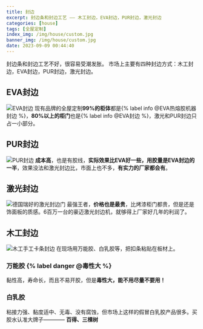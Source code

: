 ```yaml
---
title: 封边
excerpt: 封边条和封边工艺 —— 木工封边，EVA封边，PUR封边，激光封边
categories: [house]
tags: [全屋定制]
index_img: /img/house/custom.jpg
banner_img: /img/house/custom.jpg
date: 2023-09-09 00:44:40
---
```


<font class=danger-text>封边条和封边工艺不好，很容易受潮发胀。</font>
市场上主要有四种封边方式：木工封边，EVA封边，PUR封边，激光封边。

## EVA封边
![EVA封边](/img/house/banding/EVA.jpg)
现有品牌的全屋定制<b class=info-text>99%的柜体</b>都是{% label info @EVA热熔胶机器封边 %}，<b class=info-text>80%以上的柜门</b>也是{% label info @EVA封边 %}，<font class=warning-text>激光和PUR封边只占一小部分</font>。

## PUR封边
![PUR封边](/img/house/banding/PUR.jpg)
<b class=danger-text>成本高</b>，也是有胶线，<b class=warning-text>实际效果比EVA好一些，用胶量是EVA封边的一半</b>，效果没法和激光封边比，市面上也不多，<b class=info-text>有实力的厂家都会有</b>。

## 激光封边
![德国瑞好的激光封边门](/img/house/banding/JG.jpg)
最强王者，<b class=warning-text>价格也是最贵</b>，比烤漆柜门都贵，但是还是饰面板的质感。<font class=info-text>6百万一台的豪迈激光封边机，就够得上厂家好几年的利润了。</font>

## 木工封边
![木工手工卡条封边](/img/house/banding/MG.jpg)
在现场用万能胶、白乳胶等，把扣条粘贴在板材上。

### 万能胶 {% label danger @毒性大 %}
<font class=info-text>黏性高，寿命长，而且不易开胶</font>，但是<b class=danger-text>毒性大，能不用尽量不要用！</b>

### 白乳胶
粘接力强、黏度适中、无毒、没有腐蚀，但市场上这样的假冒白乳胶产品很多。买胶水认准大牌子———— <b class=success-text>百得、三棵树</b>